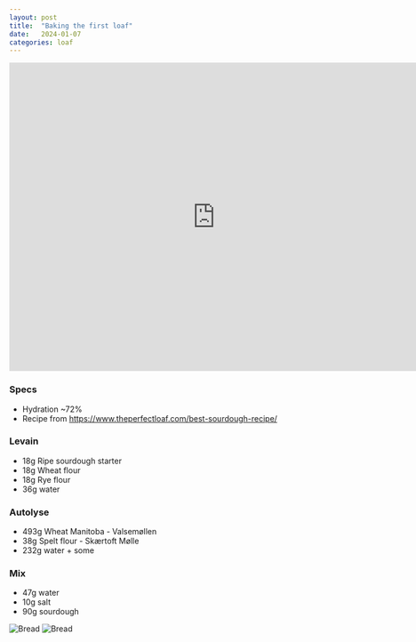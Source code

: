 ```yaml
---
layout: post
title:  "Baking the first loaf"
date:   2024-01-07
categories: loaf
---
```

<iframe width="740" height="555" src="https://www.youtube.com/embed/MmqmryIev4o" title="YouTube video player" frameborder="0" allow="accelerometer; autoplay; clipboard-write; encrypted-media; gyroscope; picture-in-picture" allowfullscreen></iframe>

### Specs
- Hydration ~72%
- Recipe from https://www.theperfectloaf.com/best-sourdough-recipe/

### Levain
- 18g Ripe sourdough starter 
- 18g Wheat flour
- 18g Rye flour
- 36g water

### Autolyse 
- 493g Wheat Manitoba - Valsemøllen
- 38g Spelt flour - Skærtoft Mølle
- 232g water + some

### Mix
- 47g water
- 10g salt
- 90g sourdough

![Bread]({{site.baseurl}}/assets/2024-01-07/IMG_6825.jpg)
![Bread]({{site.baseurl}}/assets/2024-01-07/IMG_6832.jpg)

